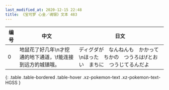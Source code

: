 ```yaml
---
last_modified_at: 2020-12-15 22:48
title: 《宝可梦 心金／魂银》文本 483
---
```

| 编号 | 中文 | 日文 |
| ---- | ---- | ---- |
| 0 | 地鼠花了好几年\n才挖通的地下通道，\f能连接到远方的城镇哦。 | ディグダが　なんねんも　かかって\nほった　ちかの　つうろは\fとおい　まちに　つうじてるんだよ |
{: .table .table-bordered .table-hover .xz-pokemon-text .xz-pokemon-text-HGSS }